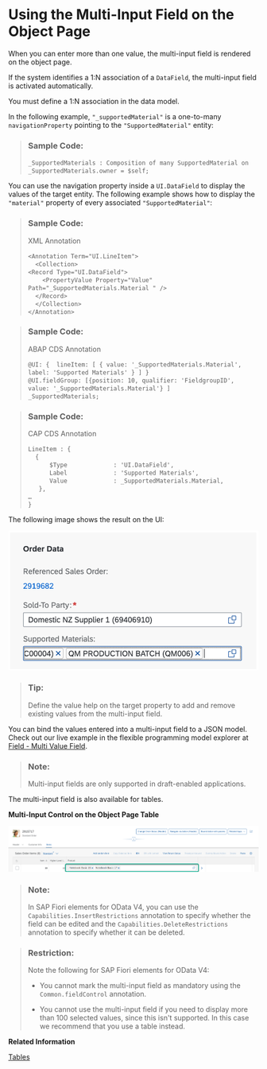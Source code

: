 <!-- loio04ff5b1a81344a8e8169ea99630ff4e5 -->

# Using the Multi-Input Field on the Object Page

When you can enter more than one value, the multi-input field is rendered on the object page.

If the system identifies a 1:N association of a `DataField`, the multi-input field is activated automatically.

You must define a 1:N association in the data model.

In the following example, `"_supportedMaterial"` is a one-to-many `navigationProperty` pointing to the `"SupportedMaterial"` entity:

> ### Sample Code:  
> ```
> _SupportedMaterials : Composition of many SupportedMaterial on _SupportedMaterials.owner = $self;
> 
> ```

You can use the navigation property inside a `UI.DataField` to display the values of the target entity. The following example shows how to display the `"material"` property of every associated `"SupportedMaterial"`:

> ### Sample Code:  
> XML Annotation
> 
> ```
> <Annotation Term="UI.LineItem">
>   <Collection>
> <Record Type="UI.DataField">
> 	  <PropertyValue Property="Value" Path="_SupportedMaterials.Material " />
> 	</Record>
>   </Collection>
> </Annotation>
> 
> ```

> ### Sample Code:  
> ABAP CDS Annotation
> 
> ```
> @UI: {  lineItem: [ { value: '_SupportedMaterials.Material', label: 'Supported Materials' } ] }  
> @UI.fieldGroup: [{position: 10, qualifier: 'FieldgroupID', value: '_SupportedMaterials.Material'} ]
> _SupportedMaterials;
> ```

> ### Sample Code:  
> CAP CDS Annotation
> 
> ```
> LineItem : {
> 	{
> 		$Type             : 'UI.DataField',
> 		Label			  : 'Supported Materials',
> 		Value             : _SupportedMaterials.Material,
> 	 },
> …
> }
> 
> ```

The following image shows the result on the UI:

![](images/Multi-Input_Control_on_the_Object_Page_d756a5b.png)

> ### Tip:  
> Define the value help on the target property to add and remove existing values from the multi-input field.

You can bind the values entered into a multi-input field to a JSON model. Check out our live example in the flexible programming model explorer at [Field - Multi Value Field](https://ui5.sap.com/test-resources/sap/fe/core/fpmExplorer/index.html#/buildingBlocks/field/multiValueField).

> ### Note:  
> Multi-input fields are only supported in draft-enabled applications.

The multi-input field is also available for tables.

  
  
**Multi-Input Control on the Object Page Table**

![](images/Smart_MultiInput_Control_on_the_Object_Page_Table_dcb027c.png "Multi-Input Control on the Object Page Table")

> ### Note:  
> In SAP Fiori elements for OData V4, you can use the `Capabilities.InsertRestrictions` annotation to specify whether the field can be edited and the `Capabilities.DeleteRestrictions` annotation to specify whether it can be deleted.

> ### Restriction:  
> Note the following for SAP Fiori elements for OData V4:
> 
> -   You cannot mark the multi-input field as mandatory using the `Common.fieldControl` annotation.
> 
> -   You cannot use the multi-input field if you need to display more than 100 selected values, since this isn't supported. In this case we recommend that you use a table instead.

**Related Information**  


[Tables](tables-c0f6592.md "SAP Fiori elements supports several table types.")

